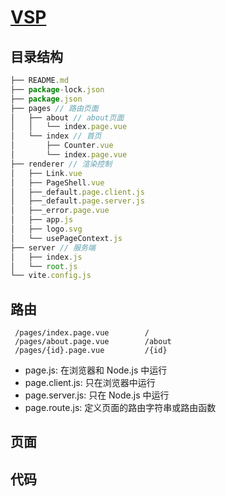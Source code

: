 # [VSP](https://github.com/Jwenyuan/vite-ssr-project.git)

## 目录结构

```js
├── README.md
├── package-lock.json
├── package.json
├── pages // 路由页面
│   ├── about // about页面
│   │   └── index.page.vue
│   └── index // 首页
│       ├── Counter.vue
│       └── index.page.vue
├── renderer // 渲染控制
│   ├── Link.vue
│   ├── PageShell.vue
│   ├──_default.page.client.js
│   ├──_default.page.server.js
│   ├──_error.page.vue
│   ├── app.js
│   ├── logo.svg
│   └── usePageContext.js
├── server // 服务端
│   ├── index.js
│   └── root.js
└── vite.config.js
```

## 路由

```text
 /pages/index.page.vue        /
 /pages/about.page.vue        /about
 /pages/{id}.page.vue         /{id}
 ```

- page.js: 在浏览器和 Node.js 中运行
- page.client.js: 只在浏览器中运行
- page.server.js: 只在 Node.js 中运行
- page.route.js: 定义页面的路由字符串或路由函数

## 页面

## 代码
